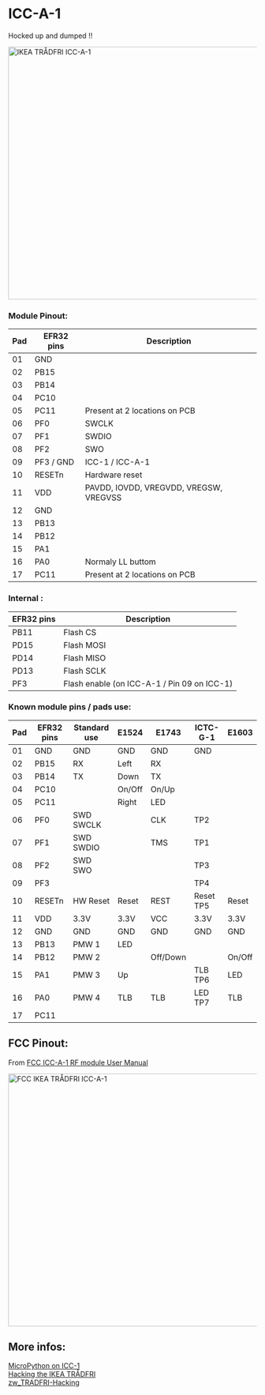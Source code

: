 # ICC-A-1

Hocked up and dumped !!

[<img src="ICC-A-1A.jpg" alt="IKEA TRÅDFRI ICC-A-1" width="512">](ICC-A-1A.jpg)


### Module Pinout:


| Pad | EFR32 pins | Description |
|------------|-----------|-------|
| 01         | GND       | |
| 02         | PB15      | |
| 03         | PB14      | |
| 04         | PC10      | |
| 05         | PC11      | Present at 2 locations on PCB |
| 06         | PF0       | SWCLK |
| 07         | PF1       | SWDIO |
| 08         | PF2       | SWO   |
| 09         | PF3 / GND | ICC-1 / ICC-A-1 |
| 10         | RESETn    | Hardware reset | 
| 11         | VDD       | PAVDD, IOVDD, VREGVDD, VREGSW, VREGVSS | 
| 12         | GND       | | 
| 13         | PB13      | | 
| 14         | PB12      | | 
| 15         | PA1       | | 
| 16         | PA0       | Normaly LL buttom | 
| 17         | PC11      | Present at 2 locations on PCB | 


### Internal :

| EFR32 pins | Description |
|------------|-----------|
| PB11 | Flash CS |
| PD15 | Flash MOSI |
| PD14 | Flash MISO |
| PD13 | Flash SCLK |
| PF3 | Flash enable (on ICC-A-1 / Pin 09 on ICC-1) |


### Known module pins / pads use:

| Pad | EFR32 pins | Standard use | E1524 | E1743 |  ICTC-G-1 | E1603 |
|------------|-----------|-------|-------|-------|-------|-------|
| 01         | GND       | GND | GND |GND | GND |  |
| 02         | PB15      | RX | Left | RX |  |  |
| 03         | PB14      | TX | Down | TX |  |  |
| 04         | PC10      |  | On/Off | On/Up |  |  |
| 05         | PC11      |  | Right | LED |  |  |
| 06         | PF0       | SWD SWCLK |  | CLK | TP2 |  |
| 07         | PF1       | SWD SWDIO |  | TMS | TP1 |  |
| 08         | PF2       | SWD SWO |  |  | TP3 |  |
| 09         | PF3       |  |  |  | TP4 |  |
| 10         | RESETn    | HW Reset | Reset | REST | Reset TP5 | Reset  |
| 11         | VDD       |  3.3V | 3.3V | VCC | 3.3V | 3.3V |
| 12         | GND       | GND | GND | GND | GND | GND |
| 13         | PB13      | PMW 1 | LED |  |  |  |
| 14         | PB12      | PMW 2 |  | Off/Down |  | On/Off |
| 15         | PA1       | PMW 3 | Up |  | TLB TP6 | LED |
| 16         | PA0       | PMW 4 | TLB | TLB | LED TP7 | TLB |
| 17         | PC11      |  |  |  |  |



## FCC Pinout:
From [FCC ICC-A-1 RF module User Manual](https://fccid.io/FHO-ICC-A-1/Users-Manual/User-Manual-3432941)  

[<img src="ICCA1.png" alt="FCC IKEA TRÅDFRI ICC-A-1" width="512">](ICCA1.png)


## More infos:
[MicroPython on ICC-1](https://trmm.net/ikea)  
[Hacking the IKEA TRÅDFRI](https://github.com/basilfx/TRADFRI-Hacking)  
[zw_TRADFRI-Hacking](https://github.com/zw/TRADFRI-Hacking/tree/master/hacks/L1527)  
